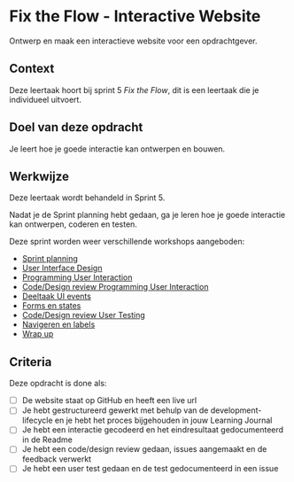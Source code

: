 # Fix the Flow - Interactive Website

Ontwerp en maak een interactieve website voor een opdrachtgever.

## Context

Deze leertaak hoort bij sprint 5 _Fix the Flow_, dit is een leertaak die je individueel uitvoert.


<!-- 
Bij deze leertaak horen de deeltaken:
- [Fix-the-flow-wireflow](https://github.com/fdnd-task/fix-the-flow-wireflow)
- [Fix-the-flow-ui-events](https://github.com/fdnd-task/fix-the-flow-ui-events)  

-->

## Doel van deze opdracht

Je leert hoe je goede interactie kan ontwerpen en bouwen. 


## Werkwijze

Deze leertaak wordt behandeld in Sprint 5.

Nadat je de Sprint planning hebt gedaan, ga je leren hoe je goede interactie kan ontwerpen, coderen en testen.

Deze sprint worden weer verschillende workshops aangeboden:

- [Sprint planning](sprint-planning.md)
- [User Interface Design](user-interface-design.md)
- [Programming User Interaction](programming-user-interaction.md)
- [Code/Design review Programming User Interaction](code-design-review-programming-user-interaction.md)
- [Deeltaak UI events](https://github.com/fdnd-task/ui-events)
- [Forms en states](form-states.md)
- [Code/Design review User Testing](code-design-review-user-testing.md)
- [Navigeren en labels](navigeren-en-labels.md)
- [Wrap up](wrap-up.md)


## Criteria

Deze opdracht is done als:

- [ ] De website staat op GitHub en heeft een live url
- [ ] Je hebt gestructureerd gewerkt met behulp van de development-lifecycle en je hebt het proces bijgehouden in jouw Learning Journal
- [ ] Je hebt een interactie gecodeerd en het eindresultaat gedocumenteerd in de Readme
- [ ] Je hebt een code/design review gedaan, issues aangemaakt en de feedback verwerkt
- [ ] Je hebt een user test gedaan en de test gedocumenteerd in een issue
